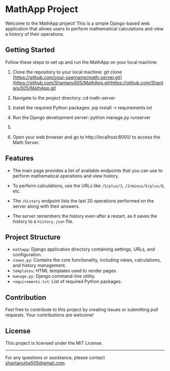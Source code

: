 # MathApp Project

Welcome to the MathApp project! This is a simple Django-based web application that allows users to perform mathematical calculations and view a history of their operations.

## Getting Started

Follow these steps to set up and run the MathApp on your local machine:

1. Clone the repository to your local machine: git clone [https://github.com/your-username/math-server.git](https://github.com/Shantanu505/MathApp.git)https://github.com/Shantanu505/MathApp.git

2. Navigate to the project directory: cd math-server

3. Install the required Python packages: pip install -r requirements.txt

4. Run the Django development server:  python manage.py runserver
5. 
6. Open your web browser and go to http://localhost:8000/ to access the Math Server.

## Features

- The main page provides a list of available endpoints that you can use to perform mathematical operations and view history.

- To perform calculations, use the URLs like `/5/plus/3`, `/3/minus/5/plus/8`, etc.

- The `/history` endpoint lists the last 20 operations performed on the server along with their answers.

- The server remembers the history even after a restart, as it saves the history to a `history.json` file.

## Project Structure

- `mathapp`: Django application directory containing settings, URLs, and configuration.
- `views.py`: Contains the core functionality, including views, calculations, and history management.
- `templates`: HTML templates used to render pages.
- `manage.py`: Django command-line utility.
- `requirements.txt`: List of required Python packages.

## Contribution

Feel free to contribute to this project by creating issues or submitting pull requests. Your contributions are welcome!

## License

This project is licensed under the MIT License.

---

For any questions or assistance, please contact shantanujha505@gmail.com.



